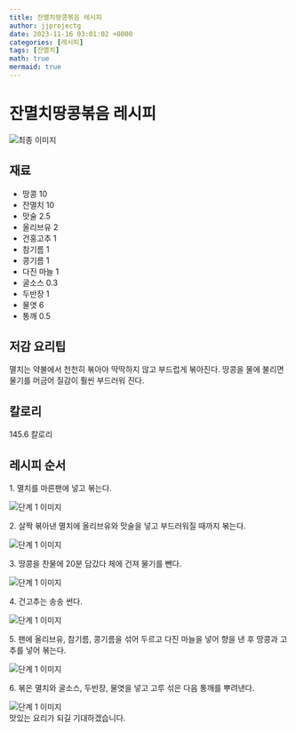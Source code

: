 ```yaml
---
title: 잔멸치땅콩볶음 레시피
author: jjprojectg
date: 2023-11-16 03:01:02 +0000
categories: [레시피]
tags: [잔멸치]
math: true
mermaid: true
---
```

<meta name="og:type" content="website"/>
<meta charset="UTF-8"/>
<div class="header">
  <h1>잔멸치땅콩볶음 레시피</h1>
</div>

<div class="container my-4">
  <div class="row">
    <div class="col-12 col-md-6">
      <div class="recipe-image">
        <img src="http://www.foodsafetykorea.go.kr/uploadimg/20141118/20141118102020_1416273620679.jpg" class="step-image" alt="최종 이미지"/>
      </div>
    </div>
    <div class="col-12 col-md-6">
      <div class="ingredients">
        <h2>재료</h2>
        <ul class="card">
          <li> 땅콩 10 </li>
          <li>  잔멸치 10 </li>
          <li>  맛술 2.5 </li>
          <li>  올리브유 2 </li>
          <li>  건홍고추 1 </li>
          <li>  참기름 1 </li>
          <li>  콩기름 1 </li>
          <li>  다진 마늘 1 </li>
          <li>  굴소스 0.3 </li>
          <li>  두반장 1 </li>
          <li>  물엿 6 </li>
          <li>  통깨 0.5 </li>
</ul>
      </div>
    </div>
    <div class="col-12 col-md-6">
      <div class="ingredients">
        <h2>저감 요리팁</h2>
        <div class="card"> 
          <p>
            멸치는 약불에서 천천히 볶아야 딱딱하지 않고 부드럽게 볶아진다. 땅콩을 물에 불리면 물기를 머금어 질감이 훨씬 부드러워 진다.
          </p>
        </div>
      </div>
      <div class="ingredients">
        <h2>칼로리</h2>
        <div class="card"> 
          <p>
            145.6 칼로리
          </p>
        </div>
      </div>
    </div>
  </div>

  <h2 class="my-4">레시피 순서</h2>
  <div class="card recipe-card">
    <div class="card-body recipe-step">
      <p class="card-text step-description">1. 멸치를 마른팬에 넣고 볶는다.</p>
      <img src="http://www.foodsafetykorea.go.kr/uploadimg/cook/755-1.jpg" alt="단계 1 이미지" class="step-image"/>
    </div>
  </div>
  <div class="card recipe-card">
    <div class="card-body recipe-step">
      <p class="card-text step-description">2. 살짝 볶아낸 멸치에 올리브유와 맛술을 넣고 부드러워질 때까지 볶는다.</p>
      <img src="http://www.foodsafetykorea.go.kr/uploadimg/cook/755-2.jpg" alt="단계 1 이미지" class="step-image"/>
    </div>
  </div>
  <div class="card recipe-card">
    <div class="card-body recipe-step">
      <p class="card-text step-description">3. 땅콩을 찬물에 20분 담갔다 체에 건져 물기를 뺀다.</p>
      <img src="http://www.foodsafetykorea.go.kr/uploadimg/cook/755-3.jpg" alt="단계 1 이미지" class="step-image"/>
    </div>
  </div>
  <div class="card recipe-card">
    <div class="card-body recipe-step">
      <p class="card-text step-description">4. 건고추는 송송 썬다.</p>
      <img src="http://www.foodsafetykorea.go.kr/uploadimg/cook/755-4.jpg" alt="단계 1 이미지" class="step-image"/>
    </div>
  </div>
  <div class="card recipe-card">
    <div class="card-body recipe-step">
      <p class="card-text step-description">5. 팬에 올리브유, 참기름, 콩기름을 섞어 두르고 다진 마늘을 넣어 향을 낸 후 땅콩과 고추를 넣어 볶는다.</p>
      <img src="http://www.foodsafetykorea.go.kr/uploadimg/cook/755-5.jpg" alt="단계 1 이미지" class="step-image"/>
    </div>
  </div>
  <div class="card recipe-card">
    <div class="card-body recipe-step">
      <p class="card-text step-description">6. 볶은 멸치와 굴소스, 두반장, 물엿을 넣고 고루 섞은 다음 통깨를 뿌려낸다.</p>
      <img src="http://www.foodsafetykorea.go.kr/uploadimg/cook/755-6.jpg" alt="단계 1 이미지" class="step-image"/>
    </div>
  </div>

</div>
맛있는 요리가 되길 기대하겠습니다.
